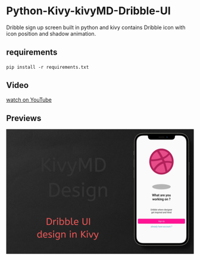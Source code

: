# Python-Kivy-kivyMD-Dribble-UI
Dribble sign up screen built in python and kivy contains Dribble icon with icon position and shadow animation. 


## requirements

`pip install -r requirements.txt`  

## Video

[watch on YouTube ](https://youtu.be/V8hRIdoSh24)


## Previews 


![Screenshot](AppScreenshot.png)

